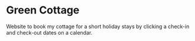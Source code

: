 # Green Cottage
Website to book my cottage for a short holiday stays by clicking a check-in and check-out dates on a calendar. 
